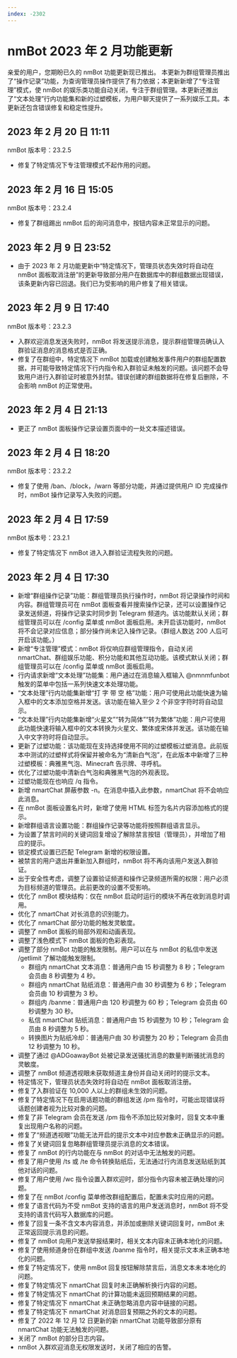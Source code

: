 ```yaml
---
index: -2302
---
```


# nmBot 2023 年 2 月功能更新

亲爱的用户，您期盼已久的 nmBot 功能更新现已推出。
本更新为群组管理员推出了“操作记录”功能，为查询管理员操作提供了有力依据；本更新新增了“专注管理”模式，使 nmBot 的娱乐类功能自动关闭，专注于群组管理。本更新还推出了“文本处理”行内功能集和新的过塑模板，为用户聊天提供了一系列娱乐工具。本更新还包含错误修复和稳定性提升。

## 2023 年 2 月 20 日 11:11
nmBot 版本号：23.2.5

- 修复了特定情况下专注管理模式不起作用的问题。

## 2023 年 2 月 16 日 15:05
nmBot 版本号：23.2.4

- 修复了群组踢出 nmBot 后的询问消息中，按钮内容未正常显示的问题。

## 2023 年 2 月 9 日 23:52
- 由于 2023 年 2 月功能更新中“特定情况下，管理员状态失效时将自动在 nmBot 面板取消注册”的更新导致部分用户在数据库中的群组数据出现错误，该条更新内容已回退。我们已为受影响的用户修复了相关错误。

## 2023 年 2 月 9 日 17:40
nmBot 版本号：23.2.3

- 入群欢迎消息发送失败时，nmBot 将发送提示消息，提示群组管理员确认入群验证消息的消息格式是否正确。
- 修复了在群组中，特定情况下 nmBot 加载或创建触发事件用户的群组配置数据，并可能导致特定情况下行内指令和入群验证未触发的问题。该问题不会导致用户进行入群验证时被意外封禁。错误创建的群组数据将在修复后删除，不会影响 nmBot 的正常使用。

## 2023 年 2 月 4 日 21:13
- 更正了 nmBot 面板操作记录设置页面中的一处文本描述错误。

## 2023 年 2 月 4 日 18:20
nmBot 版本号：23.2.2

- 修复了使用 /ban、/block，/warn 等部分功能，并通过提供用户 ID 完成操作时，nmBot 操作记录写入失败的问题。

## 2023 年 2 月 4 日 17:59
nmBot 版本号：23.2.1

- 修复了特定情况下 nmBot 进入入群验证流程失败的问题。

## 2023 年 2 月 4 日 17:30
- 新增“群组操作记录”功能：群组管理员执行操作时，nmBot 将记录操作时间和内容。群组管理员可在 nmBot 面板查看并搜索操作记录，还可以设置操作记录发送频道，将操作记录实时同步到 Telegram 频道内。该功能默认关闭；群组管理员可以在 /config 菜单或 nmBot 面板启用。未开启该功能时，nmBot 将不会记录对应信息；部分操作尚未记入操作记录。（群组人数达 200 人后可开启该功能。）
- 新增“专注管理”模式：nmBot 将仅响应群组管理指令，自动关闭 nmartChat、群组娱乐功能、积分功能和其他互动功能。该模式默认关闭；群组管理员可以在 /config 菜单或 nmBot 面板启用。
- 行内请求新增“文本处理”功能集：用户通过在消息输入框输入 @nmnmfunbot 触发的菜单中包括一系列快速文本处理功能。
- “文本处理”行内功能集新增“打 字 带 空 格”功能：用户可使用此功能快速为输入框中的文本添加空格并发送。该功能在输入至少 2 个非空字符时将自动显示。
- “文本处理”行内功能集新增“火星文”“转为简体”“转为繁体”功能：用户可使用此功能快速将输入框中的文本转换为火星文、繁体或宋体并发送。该功能在输入中文字符时将自动显示。
- 更新了过塑功能：该功能现在支持选择使用不同的过塑模板过塑消息。此前版本中测试的过塑样式将保留并被命名为“清新白气泡”，在此版本中新增了三种过塑模板：典雅黑气泡、Minecraft 告示牌、寻呼机。
- 优化了过塑功能中清新白气泡和典雅黑气泡的外观表现。
- 过塑功能现在也响应 /q 指令。
- 新增 nmartChat 屏蔽参数 -n。在消息中插入此参数，nmartChat 将不会响应此消息。
- 在 nmBot 面板设置名片时，新增了使用 HTML 标签为名片内容添加格式的提示。
- 新增群组语言设置功能：群组操作记录等功能将按照群组语言显示。
- 为设置了禁言时间的关键词回复增设了解除禁言按钮（管理员），并增加了相应的提示。
- 锁定模式设置已匹配 Telegram 新增的权限设置。
- 被禁言的用户退出并重新加入群组时，nmBot 将不再向该用户发送入群验证。
- 出于安全性考虑，调整了设置验证频道和操作记录频道所需的权限：用户必须为目标频道的管理员。此前更改的设置不受影响。
- 优化了 nmBot 模块结构：仅在 nmBot 启动时运行的模块不再在收到消息时调用。
- 优化了 nmartChat 对长消息的识别能力。
- 优化了 nmartChat 部分功能的触发灵敏度。
- 调整了 nmBot 面板的局部外观和动画表现。
- 调整了浅色模式下 nmBot 面板的色彩表现。
- 调整了部分 nmBot 功能的触发限制。用户可以在与 nmBot 的私信中发送 /getlimit 了解功能触发限制。
    - 群组内 nmartChat 文本消息：普通用户由 15 秒调整为 8 秒；Telegram 会员由 8 秒调整为 4 秒。
    - 群组内 nmartChat 贴纸消息：普通用户由 30 秒调整为 6 秒；Telegram 会员由 10 秒调整为 3 秒。
    - 群组内 /banme：普通用户由 120 秒调整为 60 秒；Telegram 会员由 60 秒调整为 30 秒。
    - 私信 nmartChat 贴纸消息：普通用户由 15 秒调整为 10 秒；Telegram 会员由 8 秒调整为 5 秒。
    - 转换图片为贴纸冷却：普通用户由 30 秒调整为 20 秒；Telegram 会员由 12 秒调整为 10 秒。
- 调整了通过 @ADGoawayBot 处被记录发送骚扰消息的数量判断骚扰消息的灵敏度。
- 调整了 nmBot 频道透视眼未获取频道主身份并自动关闭时的提示文本。
- 特定情况下，管理员状态失效时将自动在 nmBot 面板取消注册。
- 修复了入群验证在 10,000 人以上的群组未生效的问题。
- 修复了特定情况下在启用话题功能的群组发送 /pm 指令时，可能出现错误将话题创建者视为比较对象的问题。
- 修复了非 Telegram 会员在发送 /pm 指令不添加比较对象时，回复文本中重复出现用户名称的问题。
- 修复了“频道透视眼”功能无法开启的提示文本中对应参数未正确显示的问题。
- 修复了关键词回复忽略群组管理员提示消息的文本错误。
- 修复了 nmBot 的行内功能在与 nmBot 的对话中无法触发的问题。
- 修复了用户使用 /ts 或 /te 命令转换贴纸后，无法通过行内消息发送贴纸到其他对话的问题。
- 修复了用户使用 /wc 指令设置入群欢迎时，部分指令内容未被正确处理的问题。
- 修复了在 nmBot /config 菜单修改群组配置后，配置未实时应用的问题。
- 修复了语言代码为不受 nmBot 支持的语言的用户发送消息时，nmBot 将不受支持的语言代码写入数据库的问题。
- 修复了回复一条不含文本内容消息，并添加或删除关键词回复时，nmBot 未正常返回提示消息的问题。
- 修复了 nmBot 向用户发送举报结果时，相关文本内容未正确本地化的问题。
- 修复了使用频道身份在群组中发送 /banme 指令时，相关提示文本未正确本地化的问题。
- 修复了特定情况下，使用 nmBot 回复按钮解除禁言后，消息文本未本地化的问题。
- 修复了特定情况下 nmartChat 回复时未正确解析换行内容的问题。
- 修复了特定情况下 nmartChat 的计算功能未返回预期结果的问题。
- 修复了特定情况下 nmartChat 未正确忽略消息内容中链接的问题。
- 修复了特定情况下 nmartChat 对消息回复预期之外的文本的问题。
- 修复了 2022 年 12 月 12 日更新的新 nmartChat 功能导致部分原有 nmartChat 功能无法触发的问题。
- 关闭了 nmBot 的部分日志内容。
- nmBot 入群欢迎消息无权限发送时，关闭了相应的告警。